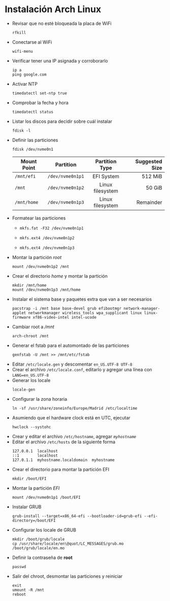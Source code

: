 # Instalación Arch Linux
* Revisar que no esté bloqueada la placa de WiFi
    ```
    rfkill
    ```
* Conectarse al WiFi
    ```
    wifi-menu
    ```
* Verificar tener una IP asignada y corroborarlo
  ```
  ip a
  ping google.com
  ```
* Activar NTP
  ```
  timedatectl set-ntp true
  ```
* Comprobar la fecha y hora
  ```
  timedatectl status
  ```
* Listar los discos para decidir sobre cuál instalar
  ```
  fdisk -l
  ```
* Definir las particiones
  ```
  fdisk /dev/nvme0n1
  ```
    | Mount Point | Partition        |  Partition Type  | Suggested Size |
    | ----------- | ---------------- | :--------------: | -------------: |
    | `/mnt/efi`  | `/dev/nvme0n1p1` |    EFI System    |        512 MiB |
    | `/mnt`      | `/dev/nvme0n1p2` | Linux filesystem |         50 GiB |
    | `/mnt/home` | `/dev/nvme0n1p3` | Linux filesystem |      Remainder |
* Formatear las particiones
  * ```
    mkfs.fat -F32 /dev/nvme0n1p1
    ```
  * ```
    mkfs.ext4 /dev/nvme0n1p2
    ```
  * ```
    mkfs.ext4 /dev/nvme0n1p3
    ```
* Montar la partición *root*
  ```
  mount /dev/nvme0n1p2 /mnt
  ```
* Crear el directorio *home* y montar la partición
  ```
  mkdir /mnt/home
  mount /dev/nvme0n1p3 /mnt/home
  ```
* Instalar el sistema base y paquetes extra que van a ser necesarios
  ```
  pacstrap -i /mnt base base-devel grub efibootmgr network-manager-applet networkmanager wireless_tools wpa_supplicant linux linux-firmware xf86-video-intel intel-ucode
  ```
* Cambiar root a */mnt*
  ```
  arch-chroot /mnt
  ```
* Generar el fstab para el automontado de las particiones
  ```
  genfstab -U /mnt >> /mnt/etc/fstab
  ```
* Editar `/etc/locale.gen` y descomentar `en_US.UTF-8 UTF-8`
* Crear el archivo `/etc/locale.conf`, editarlo y agregar una línea con `LANG=en_US.UTF-8`
* Generar los locale
  ```
  locale-gen
  ```
* Configurar la zona horaria
  ```
  ln -sf /usr/share/zoneinfo/Europe/Madrid /etc/localtime
  ```
* Asumiendo que el hardware clock está en UTC, ejecutar
  ```
  hwclock --systohc
  ```
* Crear y editar el archivo `/etc/hostname`, agregar *`myhostname`*
* Editar el archivo `/etc/hosts` de la siguiente forma
  ```
  127.0.0.1  localhost
  ::1        localhost
  127.0.1.1  myhostname.localdomain  myhostname
  ```
* Crear el directorio para montar la partición EFI
  ```
  mkdir /boot/EFI
  ```
* Montar la partición *EFI*
  ```
  mount /dev/nvme0n1p1 /boot/EFI
  ```
* Instalar GRUB
  ```
  grub-install --target=x86_64-efi --bootloader-id=grub-efi --efi-directory=/boot/EFI
  ```
* Configurar los locale de GRUB
  ```
  mkdir /boot/grub/locale
  cp /usr/share/locale/en\@quot/LC_MESSAGES/grub.mo /boot/grub/locale/en.mo
  ```
* Definir la contraseña de **root**
  ```
  passwd
  ```
* Salir del chroot, desmontar las particiones y reiniciar
  ```
  exit
  umount -R /mnt
  reboot
  ```